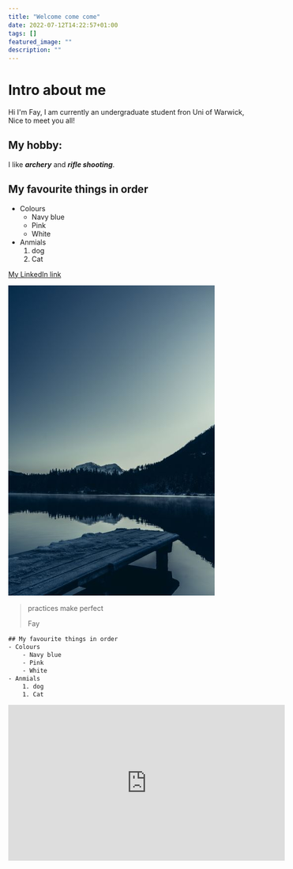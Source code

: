 ```yaml
---
title: "Welcome come come"
date: 2022-07-12T14:22:57+01:00
tags: []
featured_image: ""
description: ""
---
```

# Intro about me 

Hi I'm Fay, I am currently an undergraduate student fron Uni of Warwick, Nice to meet you all! 
## My hobby: 

I like _**archery**_ and _**rifle shooting**_. 

## My favourite things in order
- Colours
	- Navy blue 
	- Pink
	- White
- Anmials
	1. dog
	1. Cat
	
[My LinkedIn link](https://www.linkedin.com/in/fay-f-3a3b55221/)

![landscape](landscape.jpg)

> practices make perfect
>
> Fay

```
## My favourite things in order
- Colours
	- Navy blue 
	- Pink
	- White
- Anmials
	1. dog
	1. Cat
```

<iframe width="560" height="315" src="https://www.youtube.com/embed/rfscVS0vtbw" title="YouTube video player" frameborder="0" allow="accelerometer; autoplay; clipboard-write; encrypted-media; gyroscope; picture-in-picture" allowfullscreen></iframe>

